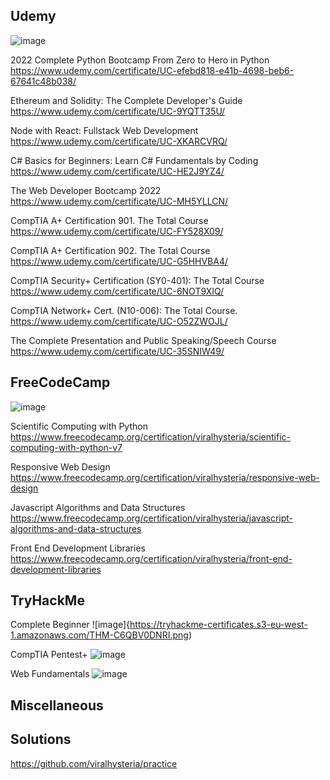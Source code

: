 ## Udemy
![image](https://user-images.githubusercontent.com/1983431/142739428-18c57a4f-bba3-427d-af53-03ef021e7451.png)

2022 Complete Python Bootcamp From Zero to Hero in Python
https://www.udemy.com/certificate/UC-efebd818-e41b-4698-beb6-67641c48b038/

Ethereum and Solidity: The Complete Developer's Guide
https://www.udemy.com/certificate/UC-9YQTT35U/

Node with React: Fullstack Web Development
https://www.udemy.com/certificate/UC-XKARCVRQ/

C# Basics for Beginners: Learn C# Fundamentals by Coding
https://www.udemy.com/certificate/UC-HE2J9YZ4/

The Web Developer Bootcamp 2022
https://www.udemy.com/certificate/UC-MH5YLLCN/

CompTIA A+ Certification 901. The Total Course
https://www.udemy.com/certificate/UC-FY528X09/

CompTIA A+ Certification 902. The Total Course
https://www.udemy.com/certificate/UC-G5HHVBA4/

CompTIA Security+ Certification (SY0-401): The Total Course
https://www.udemy.com/certificate/UC-6NOT9XIQ/

CompTIA Network+ Cert. (N10-006): The Total Course.
https://www.udemy.com/certificate/UC-O52ZWOJL/

The Complete Presentation and Public Speaking/Speech Course
https://www.udemy.com/certificate/UC-35SNIW49/

## FreeCodeCamp
![image](https://user-images.githubusercontent.com/1983431/142739620-6bb434fd-4d17-45ac-b989-e81685ed4deb.png)

Scientific Computing with Python
https://www.freecodecamp.org/certification/viralhysteria/scientific-computing-with-python-v7

Responsive Web Design
https://www.freecodecamp.org/certification/viralhysteria/responsive-web-design

Javascript Algorithms and Data Structures
https://www.freecodecamp.org/certification/viralhysteria/javascript-algorithms-and-data-structures

Front End Development Libraries
https://www.freecodecamp.org/certification/viralhysteria/front-end-development-libraries

## TryHackMe

Complete Beginner
![image]{https://tryhackme-certificates.s3-eu-west-1.amazonaws.com/THM-C6QBV0DNRI.png)

CompTIA Pentest+
![image](https://tryhackme-certificates.s3-eu-west-1.amazonaws.com/THM-C6QBV0DNRI.png)

Web Fundamentals
![image](https://tryhackme-certificates.s3-eu-west-1.amazonaws.com/THM-XKEDNDQMJL.png)

## Miscellaneous

## Solutions
https://github.com/viralhysteria/practice



